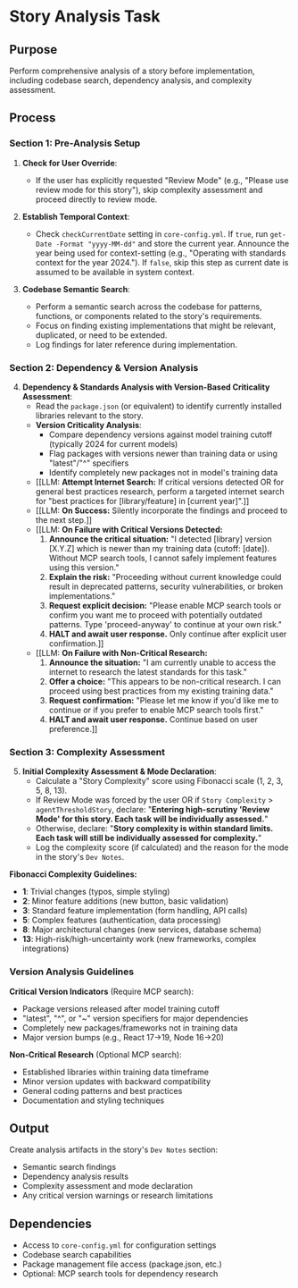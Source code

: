 # Story Analysis Task

## Purpose
Perform comprehensive analysis of a story before implementation, including codebase search, dependency analysis, and complexity assessment.

## Process

### Section 1: Pre-Analysis Setup

1.  **Check for User Override**:
    -   If the user has explicitly requested "Review Mode" (e.g., "Please use review mode for this story"), skip complexity assessment and proceed directly to review mode.

2.  **Establish Temporal Context**:
    -   Check `checkCurrentDate` setting in `core-config.yml`. If `true`, run `get-Date -Format "yyyy-MM-dd"` and store the current year. Announce the year being used for context-setting (e.g., "Operating with standards context for the year 2024."). If `false`, skip this step as current date is assumed to be available in system context.

3.  **Codebase Semantic Search**:
    -   Perform a semantic search across the codebase for patterns, functions, or components related to the story's requirements.
    -   Focus on finding existing implementations that might be relevant, duplicated, or need to be extended.
    -   Log findings for later reference during implementation.

### Section 2: Dependency & Version Analysis

4.  **Dependency & Standards Analysis with Version-Based Criticality Assessment**:
    -   Read the `package.json` (or equivalent) to identify currently installed libraries relevant to the story.
    -   **Version Criticality Analysis**: 
        -   Compare dependency versions against model training cutoff (typically 2024 for current models)
        -   Flag packages with versions newer than training data or using "latest"/"^" specifiers
        -   Identify completely new packages not in model's training data
    -   [[LLM: **Attempt Internet Search:** If critical versions detected OR for general best practices research, perform a targeted internet search for "best practices for [library/feature] in [current year]".]]
    -   [[LLM: **On Success:** Silently incorporate the findings and proceed to the next step.]]
    -   [[LLM: **On Failure with Critical Versions Detected:**
        1. **Announce the critical situation:** "I detected [library] version [X.Y.Z] which is newer than my training data (cutoff: [date]). Without MCP search tools, I cannot safely implement features using this version."
        2. **Explain the risk:** "Proceeding without current knowledge could result in deprecated patterns, security vulnerabilities, or broken implementations."
        3. **Request explicit decision:** "Please enable MCP search tools or confirm you want me to proceed with potentially outdated patterns. Type 'proceed-anyway' to continue at your own risk."
        4. **HALT and await user response.** Only continue after explicit user confirmation.]]
    -   [[LLM: **On Failure with Non-Critical Research:**
        1. **Announce the situation:** "I am currently unable to access the internet to research the latest standards for this task."
        2. **Offer a choice:** "This appears to be non-critical research. I can proceed using best practices from my existing training data."
        3. **Request confirmation:** "Please let me know if you'd like me to continue or if you prefer to enable MCP search tools first."
        4. **HALT and await user response.** Continue based on user preference.]]

### Section 3: Complexity Assessment

5.  **Initial Complexity Assessment & Mode Declaration**:
    -   Calculate a "Story Complexity" score using Fibonacci scale (1, 2, 3, 5, 8, 13).
    -   If Review Mode was forced by the user OR if `Story Complexity` > `agentThresholdStory`, declare: "**Entering high-scrutiny 'Review Mode' for this story. Each task will be individually assessed.**"
    -   Otherwise, declare: "**Story complexity is within standard limits. Each task will still be individually assessed for complexity.**"
    -   Log the complexity score (if calculated) and the reason for the mode in the story's `Dev Notes`.

**Fibonacci Complexity Guidelines:**
- **1**: Trivial changes (typos, simple styling)
- **2**: Minor feature additions (new button, basic validation)
- **3**: Standard feature implementation (form handling, API calls)
- **5**: Complex features (authentication, data processing)
- **8**: Major architectural changes (new services, database schema)
- **13**: High-risk/high-uncertainty work (new frameworks, complex integrations)

### Version Analysis Guidelines

**Critical Version Indicators** (Require MCP search):
- Package versions released after model training cutoff
- "latest", "^", or "~" version specifiers for major dependencies  
- Completely new packages/frameworks not in training data
- Major version bumps (e.g., React 17→19, Node 16→20)

**Non-Critical Research** (Optional MCP search):
- Established libraries within training data timeframe
- Minor version updates with backward compatibility
- General coding patterns and best practices
- Documentation and styling techniques

## Output

Create analysis artifacts in the story's `Dev Notes` section:
- Semantic search findings
- Dependency analysis results
- Complexity assessment and mode declaration
- Any critical version warnings or research limitations

## Dependencies

- Access to `core-config.yml` for configuration settings
- Codebase search capabilities
- Package management file access (package.json, etc.)
- Optional: MCP search tools for dependency research
